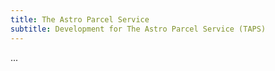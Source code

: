 ```yaml
---
title: The Astro Parcel Service
subtitle: Development for The Astro Parcel Service (TAPS)
---
```


...
